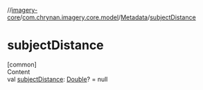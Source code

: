 //[imagery-core](../../../index.md)/[com.chrynan.imagery.core.model](../index.md)/[Metadata](index.md)/[subjectDistance](subject-distance.md)



# subjectDistance  
[common]  
Content  
val [subjectDistance](subject-distance.md): [Double](https://kotlinlang.org/api/latest/jvm/stdlib/kotlin/-double/index.html)? = null  



